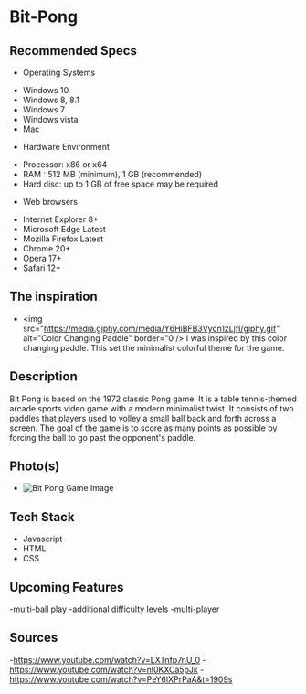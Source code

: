 # Bit-Pong

## Recommended Specs

* Operating Systems
- Windows 10
- Windows 8, 8.1
- Windows 7
- Windows vista
- Mac
* Hardware Environment
- Processor: x86 or x64
- RAM : 512 MB (minimum), 1 GB (recommended)
- Hard disc: up to 1 GB of free space may be required
* Web browsers
- Internet Explorer 8+ 
- Microsoft Edge Latest 
- Mozilla Firefox Latest
- Chrome 20+
- Opera 17+
- Safari 12+


## The inspiration

- <img src="https://media.giphy.com/media/Y6HiBFB3Vycn1zLjfI/giphy.gif" alt="Color Changing Paddle" border="0 />
I was inspired by this color changing paddle. This set the minimalist colorful theme for the game.
  
## Description
Bit Pong is based on the 1972 classic Pong game. It is a table tennis-themed arcade sports video game with a modern minimalist twist. It consists of two paddles that players used to volley a small ball back and forth across a screen. The goal of the game is to score as many points as possible by forcing the ball to go past the opponent's paddle.

## Photo(s)
                                                                                                          
- <img src="https://imgpile.com/images/T2YVO1.png" alt="Bit Pong Game Image" border="0" />

## Tech Stack
* Javascript
* HTML
* CSS

## Upcoming Features
-multi-ball play
-additional difficulty levels
-multi-player

## Sources
-https://www.youtube.com/watch?v=LXTnfp7nU_0
-https://www.youtube.com/watch?v=nl0KXCa5pJk
-https://www.youtube.com/watch?v=PeY6lXPrPaA&t=1909s


